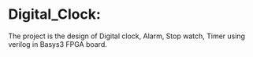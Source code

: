 # Digital_Clock:
The project is the design of Digital clock, Alarm, Stop watch, Timer using verilog in Basys3 FPGA board.
